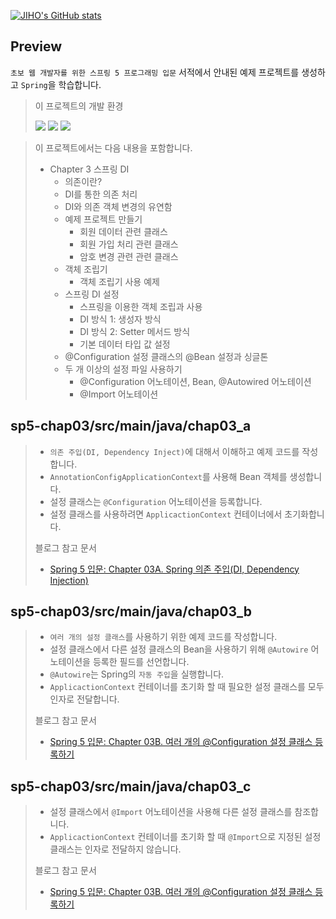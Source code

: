 [![JIHO's GitHub stats](https://github-readme-stats.vercel.app/api?username=namepgb&include_all_commits=true&theme=nord&hide_border=true&count_private=true)](https://github.com/namepgb/github-readme-stats)

## Preview
`초보 웹 개발자를 위한 스프링 5 프로그래밍 입문` 서적에서 안내된 예제 프로젝트를 생성하고 `Spring`을 학습합니다.
> 
> 이 프로젝트의 개발 환경
>
> <img src="https://img.shields.io/badge/IntelliJ IDEA:2020.3 Ultimate Edition-000000?style=for-the-badge&logo=intellijidea&logoColor=white">
> <img src="https://img.shields.io/badge/OpenJDK:17-437291?style=for-the-badge&logo=openjdk&logoColor=white">
> <img src="https://img.shields.io/badge/Gradle:8.4-02303A?style=for-the-badge&logo=gradle&logoColor=white">

> 이 프로젝트에서는 다음 내용을 포함합니다.
> * Chapter 3 스프링 DI
>   * 의존이란?
>   * DI를 통한 의존 처리
>   * DI와 의존 객체 변경의 유연함
>   * 예제 프로젝트 만들기
>     * 회원 데이터 관련 클래스
>     * 회원 가입 처리 관련 클래스
>     * 암호 변경 관련 관련 클래스
>   * 객체 조립기
>     * 객체 조립기 사용 예제
>   * 스프링 DI 설정
>     * 스프링을 이용한 객체 조립과 사용
>     * DI 방식 1: 생성자 방식
>     * DI 방식 2: Setter 메서드 방식
>     * 기본 데이터 타입 값 설정
>   * @Configuration 설정 클래스의 @Bean 설정과 싱글톤
>   * 두 개 이상의 설정 파일 사용하기
>     * @Configuration 어노테이션, Bean, @Autowired 어노테이션
>     * @Import 어노테이션

## sp5-chap03/src/main/java/chap03_a
> * `의존 주입(DI, Dependency Inject)`에 대해서 이해하고 예제 코드를 작성합니다.
> * `AnnotationConfigApplicationContext`를 사용해 Bean 객체를 생성합니다.
> * 설정 클래스는 `@Configuration` 어노테이션을 등록합니다.
> * 설정 클래스를 사용하려면 `ApplicactionContext` 컨테이너에서 초기화합니다.
> 
> 블로그 참고 문서
> * [Spring 5 입문: Chapter 03A. Spring 의존 주입(DI, Dependency Injection)](https://namepgb.tistory.com/227)

## sp5-chap03/src/main/java/chap03_b
> * `여러 개의 설정 클래스`를 사용하기 위한 예제 코드를 작성합니다.
> * 설정 클래스에서 다른 설정 클래스의 Bean을 사용하기 위해 `@Autowire` 어노테이션을 등록한 필드를 선언합니다.
> * `@Autowire`는 Spring의 `자동 주입`을 실행합니다.
> * `ApplicactionContext` 컨테이너를 초기화 할 때 필요한 설정 클래스를 모두 인자로 전달합니다. 
> 
> 블로그 참고 문서
> * [Spring 5 입문: Chapter 03B. 여러 개의 @Configuration 설정 클래스 등록하기](https://namepgb.tistory.com/228)

## sp5-chap03/src/main/java/chap03_c
> * 설정 클래스에서 `@Import` 어노테이션을 사용해 다른 설정 클래스를 참조합니다.
> * `ApplicactionContext` 컨테이너를 초기화 할 때 `@Import`으로 지정된 설정 클래스는 인자로 전달하지 않습니다.
> 
> 블로그 참고 문서
> * [Spring 5 입문: Chapter 03B. 여러 개의 @Configuration 설정 클래스 등록하기](https://namepgb.tistory.com/228)

